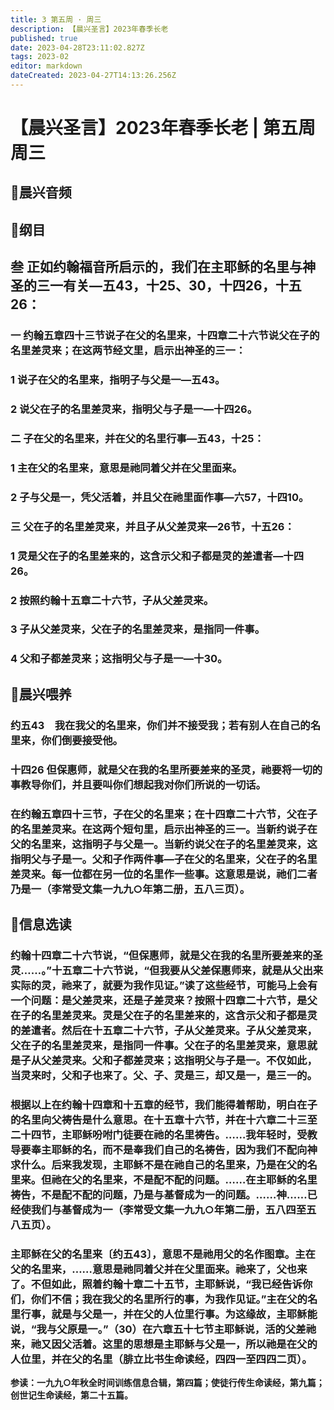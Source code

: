 ```yaml
---
title: 3 第五周 · 周三
description: 【晨兴圣言】2023年春季长老
published: true
date: 2023-04-28T23:11:02.827Z
tags: 2023-02
editor: markdown
dateCreated: 2023-04-27T14:13:26.256Z
---
```


# 【晨兴圣言】2023年春季长老 | 第五周周三
## 🎵晨兴音频

## 📙纲目

## **叁	正如约翰福音所启示的，我们在主耶稣的名里与神圣的三一有关—五43，十25、30，十四26，十五26：**

### 一	约翰五章四十三节说子在父的名里来，十四章二十六节说父在子的名里差灵来；在这两节经文里，启示出神圣的三一：

### 1	说子在父的名里来，指明子与父是一—五43。

### 2	说父在子的名里差灵来，指明父与子是一—十四26。

### 二	子在父的名里来，并在父的名里行事—五43，十25：

### 1	主在父的名里来，意思是祂同着父并在父里面来。

### 2	子与父是一，凭父活着，并且父在祂里面作事—六57，十四10。

### 三	父在子的名里差灵来，并且子从父差灵来—26节，十五26：

### 1	灵是父在子的名里差来的，这含示父和子都是灵的差遣者—十四26。

### 2	按照约翰十五章二十六节，子从父差灵来。

### 3	子从父差灵来，父在子的名里差灵来，是指同一件事。

### 4	父和子都差灵来；这指明父与子是一—十30。

## 📙晨兴喂养

### **约五43　我在我父的名里来，你们并不接受我；若有别人在自己的名里来，你们倒要接受他。**

### **十四26	但保惠师，就是父在我的名里所要差来的圣灵，祂要将一切的事教导你们，并且要叫你们想起我对你们所说的一切话。**

### 在约翰五章四十三节，子在父的名里来；在十四章二十六节，父在子的名里差灵来。在这两个短句里，启示出神圣的三一。当新约说子在父的名里来，这指明子与父是一。当新约说父在子的名里差灵来，这指明父与子是一。父和子作两件事—子在父的名里来，父在子的名里差灵来。每一位都在另一位的名里作一些事。这意思是说，祂们二者乃是一（李常受文集一九九○年第二册，五八三页）。

## 📙信息选读

### 约翰十四章二十六节说，“但保惠师，就是父在我的名里所要差来的圣灵……。”十五章二十六节说，“但我要从父差保惠师来，就是从父出来实际的灵，祂来了，就要为我作见证。”读了这些经节，可能马上会有一个问题：是父差灵来，还是子差灵来？按照十四章二十六节，是父在子的名里差灵来。灵是父在子的名里差来的，这含示父和子都是灵的差遣者。然后在十五章二十六节，子从父差灵来。子从父差灵来，父在子的名里差灵来，是指同一件事。父在子的名里差灵来，意思就是子从父差灵来。父和子都差灵来；这指明父与子是一。不仅如此，当灵来时，父和子也来了。父、子、灵是三，却又是一，是三一的。

### 根据以上在约翰十四章和十五章的经节，我们能得着帮助，明白在子的名里向父祷告是什么意思。在十五章十六节，并在十六章二十三至二十四节，主耶稣吩咐门徒要在祂的名里祷告。……我年轻时，受教导要奉主耶稣的名，而不是奉我们自己的名祷告，因为我们不配向神求什么。后来我发现，主耶稣不是在祂自己的名里来，乃是在父的名里来。但祂在父的名里来，不是配不配的问题。……在主耶稣的名里祷告，不是配不配的问题，乃是与基督成为一的问题。……神……已经使我们与基督成为一（李常受文集一九九○年第二册，五八四至五八五页）。

### 主耶稣在父的名里来〔约五43〕，意思不是祂用父的名作图章。主在父的名里来，……意思是祂同着父并在父里面来。祂来了，父也来了。不但如此，照着约翰十章二十五节，主耶稣说，“我已经告诉你们，你们不信；我在我父的名里所行的事，为我作见证。”主在父的名里行事，就是与父是一，并在父的人位里行事。为这缘故，主耶稣能说，“我与父原是一。”（30）在六章五十七节主耶稣说，活的父差祂来，祂又因父活着。这里的思想是主耶稣与父是一，所以祂是在父的人位里，并在父的名里（腓立比书生命读经，四四一至四四二页）。

**参读：一九九○年秋全时间训练信息合辑，第四篇；使徒行传生命读经，第九篇；创世记生命读经，第二十五篇。**